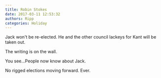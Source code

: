 ```yaml
---
title: Robin Stokes
date: 2017-03-11 12:53:32
authors: Ripp
categories: Holiday
---
```


 Jack won't be re-elected.  He and the other council lackeys for Kant will be taken out. 

The writing is on the wall.

You see...People now know about Jack.  

No rigged elections moving forward. Ever.